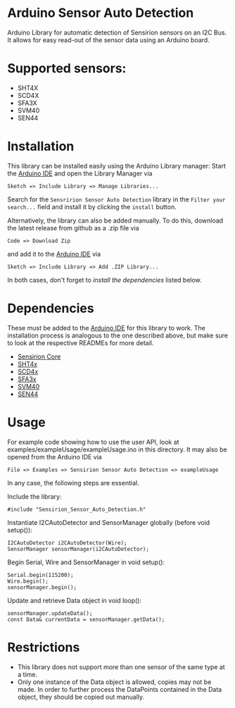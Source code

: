 # Arduino Sensor Auto Detection

Arduino Library for automatic detection of Sensirion sensors on an I2C Bus. It allows for easy read-out of the sensor data using an Arduino board.

# Supported sensors:

- SHT4X
- SCD4X
- SFA3X
- SVM40
- SEN44

# Installation

This library can be installed easily using the Arduino Library manager:
Start the [Arduino IDE](http://www.arduino.cc/en/main/software) and open
the Library Manager via

    Sketch => Include Library => Manage Libraries...

Search for the `Sensririon Sensor Auto Detection` library in the `Filter
your search...` field and install it by clicking the `install` button.

Alternatively, the library can also be added manually. To do this,
download the latest release from github as a .zip file via

    Code => Download Zip

and add it to the [Arduino IDE](http://www.arduino.cc/en/main/software) via

    Sketch => Include Library => Add .ZIP Library...

In both cases, don't forget to _install the dependencies_ listed below.

# Dependencies

These must be added to the [Arduino IDE](http://www.arduino.cc/en/main/software)
for this library to work. The installation process is analogous
to the one described above, but make sure to look at the respective
READMEs for more detail.

* [Sensirion Core](https://github.com/Sensirion/arduino-core)
* [SHT4x](https://github.com/Sensirion/arduino-i2c-sht4x)
* [SCD4x](https://github.com/Sensirion/arduino-i2c-scd4x)
* [SFA3x](https://github.com/Sensirion/arduino-i2c-sfa3x)
* [SVM40](https://github.com/Sensirion/arduino-i2c-svm40)
* [SEN44](https://github.com/Sensirion/arduino-i2c-sen44)

# Usage

For example code showing how to use the user API, look at examples/exampleUsage/exampleUsage.ino in this directory. It may also be opened from the Arduino IDE via

    File => Examples => Sensirion Sensor Auto Detection => exampleUsage

In any case, the following steps are essential.

Include the library:

    #include "Sensirion_Sensor_Auto_Detection.h"

Instantiate I2CAutoDetector and SensorManager globally (before void setup()):

    I2CAutoDetector i2CAutoDetector(Wire);
    SensorManager sensorManager(i2CAutoDetector);

Begin Serial, Wire and SensorManager in void setup():

    Serial.begin(115200);
    Wire.begin();
    sensorManager.begin();

Update and retrieve Data object in void loop():

    sensorManager.updateData();
    const Data& currentData = sensorManager.getData();

# Restrictions

- This library does not support more than one sensor of the same type at a time.
- Only one instance of the Data object is allowed, copies may not be made. In order to further process the DataPoints contained in the Data object, they should be copied out manually.
